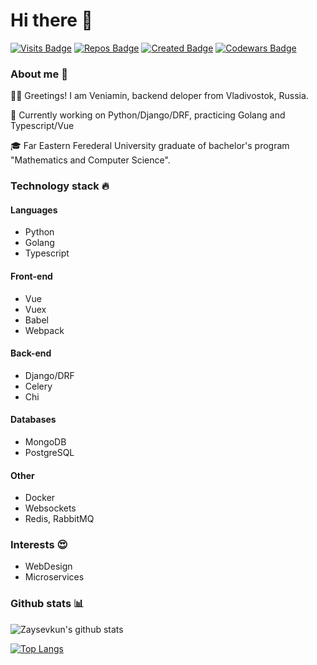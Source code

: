 # Hi there 👋
[![Visits Badge](https://badges.pufler.dev/visits/Zaysevkun/Zaysevkun)](https://badges.pufler.dev)
[![Repos Badge](https://badges.pufler.dev/repos/Zaysevkun)](https://badges.pufler.dev)
[![Created Badge](https://badges.pufler.dev/created/Zaysevkun/Zaysevkun)](https://badges.pufler.dev)
[![Codewars Badge](https://www.codewars.com/users/zaysevkun/badges/micro)](https://www.codewars.com/users/on3dd)

### About me 👀
👨‍💻 Greetings! I am Veniamin, backend deloper from Vladivostok, Russia. 

🐬 Currently working on Python/Django/DRF, practicing Golang and Typescript/Vue 

🎓 Far Eastern Ferederal University graduate of bachelor's program "Mathematics and Computer Science".

### Technology stack 🔥
#### Languages
- Python
- Golang
- Typescript

#### Front-end
- Vue
- Vuex
- Babel
- Webpack

#### Back-end
- Django/DRF
- Celery
- Chi

#### Databases
- MongoDB
- PostgreSQL

#### Other
- Docker
- Websockets
- Redis, RabbitMQ

### Interests 😍
- WebDesign
- Microservices


### Github stats 📊
![Zaysevkun's github stats](https://github-readme-stats.vercel.app/api?username=Zaysevkun&count_private=true)

[![Top Langs](https://github-readme-stats.vercel.app/api/top-langs/?username=Zaysevkun&layout=compact)](https://github.com/Zaysevkun/github-readme-stats)
